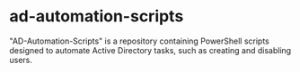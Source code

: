 # ad-automation-scripts
"AD-Automation-Scripts" is a repository containing PowerShell scripts designed to automate Active Directory tasks, such as creating and disabling users.
